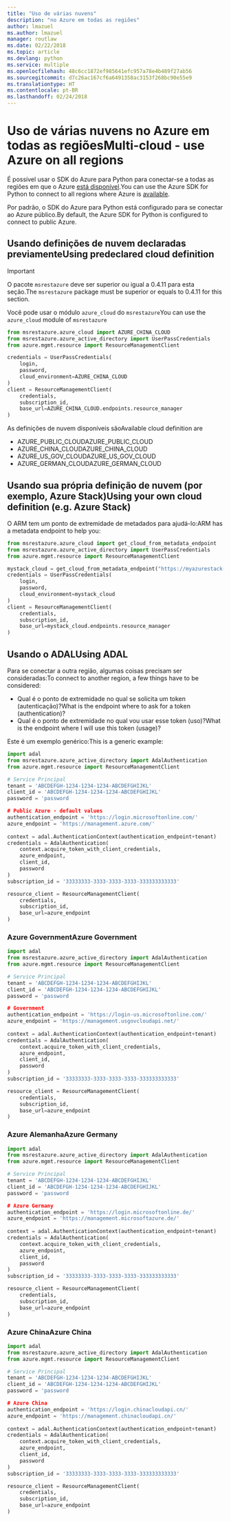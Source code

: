 ```yaml
---
title: "Uso de várias nuvens"
description: "no Azure em todas as regiões"
author: lmazuel
ms.author: lmazuel
manager: routlaw
ms.date: 02/22/2018
ms.topic: article
ms.devlang: python
ms.service: multiple
ms.openlocfilehash: 48c6cc1872ef985641efc957a78e4b489f27ab56
ms.sourcegitcommit: d7c26ac167cf6a6491358ac3153f268bc90e55e9
ms.translationtype: HT
ms.contentlocale: pt-BR
ms.lasthandoff: 02/24/2018
---
```

# <a name="multi-cloud---use-azure-on-all-regions"></a><span data-ttu-id="3d2ca-103">Uso de várias nuvens no Azure em todas as regiões</span><span class="sxs-lookup"><span data-stu-id="3d2ca-103">Multi-cloud - use Azure on all regions</span></span>

<span data-ttu-id="3d2ca-104">É possível usar o SDK do Azure para Python para conectar-se a todas as regiões em que o Azure [está disponível](https://azure.microsoft.com/regions/services).</span><span class="sxs-lookup"><span data-stu-id="3d2ca-104">You can use the Azure SDK for Python to connect to all regions where Azure is [available](https://azure.microsoft.com/regions/services).</span></span>

<span data-ttu-id="3d2ca-105">Por padrão, o SDK do Azure para Python está configurado para se conectar ao Azure público.</span><span class="sxs-lookup"><span data-stu-id="3d2ca-105">By default, the Azure SDK for Python is configured to connect to public Azure.</span></span>

## <a name="using-predeclared-cloud-definition"></a><span data-ttu-id="3d2ca-106">Usando definições de nuvem declaradas previamente</span><span class="sxs-lookup"><span data-stu-id="3d2ca-106">Using predeclared cloud definition</span></span>

> [!IMPORTANT]
> <span data-ttu-id="3d2ca-107">O pacote `msrestazure` deve ser superior ou igual a 0.4.11 para esta seção.</span><span class="sxs-lookup"><span data-stu-id="3d2ca-107">The `msrestazure` package must be superior or equals to 0.4.11 for this section.</span></span>

<span data-ttu-id="3d2ca-108">Você pode usar o módulo `azure_cloud` do `msrestazure`</span><span class="sxs-lookup"><span data-stu-id="3d2ca-108">You can use the `azure_cloud` module of `msrestazure`</span></span>

```python
from msrestazure.azure_cloud import AZURE_CHINA_CLOUD
from msrestazure.azure_active_directory import UserPassCredentials
from azure.mgmt.resource import ResourceManagementClient

credentials = UserPassCredentials(
    login,
    password,
    cloud_environment=AZURE_CHINA_CLOUD
)
client = ResourceManagementClient(
    credentials,
    subscription_id,
    base_url=AZURE_CHINA_CLOUD.endpoints.resource_manager
)
``` 
  
<span data-ttu-id="3d2ca-109">As definições de nuvem disponíveis são</span><span class="sxs-lookup"><span data-stu-id="3d2ca-109">Available cloud definition are</span></span>
  - <span data-ttu-id="3d2ca-110">AZURE_PUBLIC_CLOUD</span><span class="sxs-lookup"><span data-stu-id="3d2ca-110">AZURE_PUBLIC_CLOUD</span></span>
  - <span data-ttu-id="3d2ca-111">AZURE_CHINA_CLOUD</span><span class="sxs-lookup"><span data-stu-id="3d2ca-111">AZURE_CHINA_CLOUD</span></span>
  - <span data-ttu-id="3d2ca-112">AZURE_US_GOV_CLOUD</span><span class="sxs-lookup"><span data-stu-id="3d2ca-112">AZURE_US_GOV_CLOUD</span></span>
  - <span data-ttu-id="3d2ca-113">AZURE_GERMAN_CLOUD</span><span class="sxs-lookup"><span data-stu-id="3d2ca-113">AZURE_GERMAN_CLOUD</span></span>

## <a name="using-your-own-cloud-definition-eg-azure-stack"></a><span data-ttu-id="3d2ca-114">Usando sua própria definição de nuvem (por exemplo, Azure Stack)</span><span class="sxs-lookup"><span data-stu-id="3d2ca-114">Using your own cloud definition (e.g. Azure Stack)</span></span>
<span data-ttu-id="3d2ca-115">O ARM tem um ponto de extremidade de metadados para ajudá-lo:</span><span class="sxs-lookup"><span data-stu-id="3d2ca-115">ARM has a metadata endpoint to help you:</span></span>

```python
from msrestazure.azure_cloud import get_cloud_from_metadata_endpoint
from msrestazure.azure_active_directory import UserPassCredentials
from azure.mgmt.resource import ResourceManagementClient

mystack_cloud = get_cloud_from_metadata_endpoint("https://myazurestack-arm-endpoint.com")
credentials = UserPassCredentials(
    login,
    password,
    cloud_environment=mystack_cloud
)
client = ResourceManagementClient(
    credentials,
    subscription_id,
    base_url=mystack_cloud.endpoints.resource_manager
)
```
## <a name="using-adal"></a><span data-ttu-id="3d2ca-116">Usando o ADAL</span><span class="sxs-lookup"><span data-stu-id="3d2ca-116">Using ADAL</span></span>

<span data-ttu-id="3d2ca-117">Para se conectar a outra região, algumas coisas precisam ser consideradas:</span><span class="sxs-lookup"><span data-stu-id="3d2ca-117">To connect to another region, a few things have to be considered:</span></span>

- <span data-ttu-id="3d2ca-118">Qual é o ponto de extremidade no qual se solicita um token (autenticação)?</span><span class="sxs-lookup"><span data-stu-id="3d2ca-118">What is the endpoint where to ask for a token (authentication)?</span></span>
- <span data-ttu-id="3d2ca-119">Qual é o ponto de extremidade no qual vou usar esse token (uso)?</span><span class="sxs-lookup"><span data-stu-id="3d2ca-119">What is the endpoint where I will use this token (usage)?</span></span>

<span data-ttu-id="3d2ca-120">Este é um exemplo genérico:</span><span class="sxs-lookup"><span data-stu-id="3d2ca-120">This is a generic example:</span></span>

```python
import adal
from msrestazure.azure_active_directory import AdalAuthentication
from azure.mgmt.resource import ResourceManagementClient

# Service Principal
tenant = 'ABCDEFGH-1234-1234-1234-ABCDEFGHIJKL'
client_id = 'ABCDEFGH-1234-1234-1234-ABCDEFGHIJKL'
password = 'password

# Public Azure - default values
authentication_endpoint = 'https://login.microsoftonline.com/'
azure_endpoint = 'https://management.azure.com/'
    
context = adal.AuthenticationContext(authentication_endpoint+tenant)
credentials = AdalAuthentication(
    context.acquire_token_with_client_credentials,
    azure_endpoint,
    client_id,
    password
)
subscription_id = '33333333-3333-3333-3333-333333333333'

resource_client = ResourceManagementClient(
    credentials,
    subscription_id,
    base_url=azure_endpoint
)
```

### <a name="azure-government"></a><span data-ttu-id="3d2ca-121">Azure Government</span><span class="sxs-lookup"><span data-stu-id="3d2ca-121">Azure Government</span></span>
```python
import adal
from msrestazure.azure_active_directory import AdalAuthentication
from azure.mgmt.resource import ResourceManagementClient

# Service Principal
tenant = 'ABCDEFGH-1234-1234-1234-ABCDEFGHIJKL'
client_id = 'ABCDEFGH-1234-1234-1234-ABCDEFGHIJKL'
password = 'password

# Government
authentication_endpoint = 'https://login-us.microsoftonline.com/'
azure_endpoint = 'https://management.usgovcloudapi.net/'
    
context = adal.AuthenticationContext(authentication_endpoint+tenant)
credentials = AdalAuthentication(
    context.acquire_token_with_client_credentials,
    azure_endpoint,
    client_id,
    password
)
subscription_id = '33333333-3333-3333-3333-333333333333'

resource_client = ResourceManagementClient(
    credentials,
    subscription_id,
    base_url=azure_endpoint
)
```

### <a name="azure-germany"></a><span data-ttu-id="3d2ca-122">Azure Alemanha</span><span class="sxs-lookup"><span data-stu-id="3d2ca-122">Azure Germany</span></span>
```python
import adal
from msrestazure.azure_active_directory import AdalAuthentication
from azure.mgmt.resource import ResourceManagementClient

# Service Principal
tenant = 'ABCDEFGH-1234-1234-1234-ABCDEFGHIJKL'
client_id = 'ABCDEFGH-1234-1234-1234-ABCDEFGHIJKL'
password = 'password

# Azure Germany
authentication_endpoint = 'https://login.microsoftonline.de/'
azure_endpoint = 'https://management.microsoftazure.de/'
    
context = adal.AuthenticationContext(authentication_endpoint+tenant)
credentials = AdalAuthentication(
    context.acquire_token_with_client_credentials,
    azure_endpoint,
    client_id,
    password
)
subscription_id = '33333333-3333-3333-3333-333333333333'

resource_client = ResourceManagementClient(
    credentials,
    subscription_id,
    base_url=azure_endpoint
)
```

### <a name="azure-china"></a><span data-ttu-id="3d2ca-123">Azure China</span><span class="sxs-lookup"><span data-stu-id="3d2ca-123">Azure China</span></span>
```python
import adal
from msrestazure.azure_active_directory import AdalAuthentication
from azure.mgmt.resource import ResourceManagementClient

# Service Principal
tenant = 'ABCDEFGH-1234-1234-1234-ABCDEFGHIJKL'
client_id = 'ABCDEFGH-1234-1234-1234-ABCDEFGHIJKL'
password = 'password

# Azure China
authentication_endpoint = 'https://login.chinacloudapi.cn/'
azure_endpoint = 'https://management.chinacloudapi.cn/'
    
context = adal.AuthenticationContext(authentication_endpoint+tenant)
credentials = AdalAuthentication(
    context.acquire_token_with_client_credentials,
    azure_endpoint,
    client_id,
    password
)
subscription_id = '33333333-3333-3333-3333-333333333333'

resource_client = ResourceManagementClient(
    credentials,
    subscription_id,
    base_url=azure_endpoint
)
```
